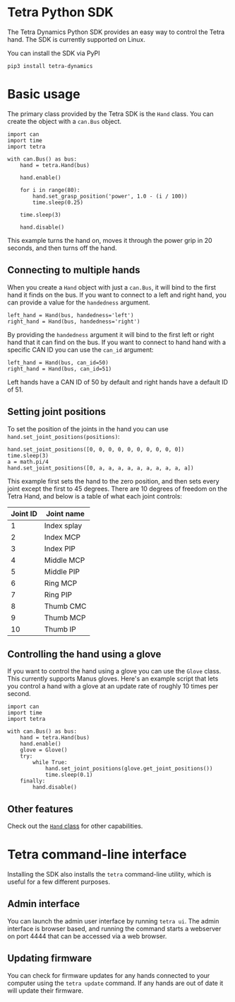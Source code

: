 # Tetra Python SDK

The Tetra Dynamics Python SDK provides an easy way to control the Tetra hand. The SDK is currently supported on Linux.

You can install the SDK via PyPI

```pip3 install tetra-dynamics```

# Basic usage

The primary class provided by the Tetra SDK is the `Hand` class. You can create the object with a `can.Bus` object.

```
import can
import time
import tetra

with can.Bus() as bus:
    hand = tetra.Hand(bus)

    hand.enable()

    for i in range(80):
        hand.set_grasp_position('power', 1.0 - (i / 100))
        time.sleep(0.25)

    time.sleep(3)

    hand.disable()

```

This example turns the hand on, moves it through the power grip in 20 seconds, and then turns off the hand.

## Connecting to multiple hands

When you create a `Hand` object with just a `can.Bus`, it will bind to the first hand it finds on the bus.
If you want to connect to a left and right hand, you can provide a value for the `handedness` argument.

```
left_hand = Hand(bus, handedness='left')
right_hand = Hand(bus, handedness='right')
```

By providing the `handedness` argument it will bind to the first left or right hand that it can find on the bus.
If you want to connect to hand hand with a specific CAN ID you can use the `can_id` argument:

```
left_hand = Hand(bus, can_id=50)
right_hand = Hand(bus, can_id=51)
```

Left hands have a CAN ID of 50 by default and right hands have a default ID of 51.

## Setting joint positions

To set the position of the joints in the hand you can use `hand.set_joint_positions(positions)`:

```
hand.set_joint_positions([0, 0, 0, 0, 0, 0, 0, 0, 0, 0])
time.sleep(3)
a = math.pi/4
hand.set_joint_positions([0, a, a, a, a, a, a, a, a, a, a])
```

This example first sets the hand to the zero position, and then sets every joint except the first to 45 degrees. There are 10 degrees of freedom on the Tetra Hand, and below is a table of what each joint controls:

| Joint ID | Joint name  |
|----------|-------------|
| 1        | Index splay |
| 2        | Index MCP   |
| 3        | Index PIP   |
| 4        | Middle MCP  |
| 5        | Middle PIP  |
| 6        | Ring MCP    |
| 7        | Ring PIP    |
| 8        | Thumb CMC   |
| 9        | Thumb MCP   |
| 10       | Thumb IP    |

## Controlling the hand using a glove

If you want to control the hand using a glove you can use the `Glove` class. This currently supports Manus gloves.
Here's an example script that lets you control a hand with a glove at an update rate of roughly 10 times per second.

```
import can
import time
import tetra

with can.Bus() as bus:
    hand = tetra.Hand(bus)
    hand.enable()
    glove = Glove()
    try:
        while True:
            hand.set_joint_positions(glove.get_joint_positions())
            time.sleep(0.1)
    finally:
        hand.disable()
```

## Other features

Check out the [`Hand` class](tetra/hand.py) for other capabilities.

# Tetra command-line interface

Installing the SDK also installs the `tetra` command-line utility, which is useful for a few different purposes.

## Admin interface

You can launch the admin user interface by running `tetra ui`. The admin interface is browser based, and running the
command starts a webserver on port 4444 that can be accessed via a web browser.

## Updating firmware

You can check for firmware updates for any hands connected to your computer using the `tetra update` command. If
any hands are out of date it will update their firmware.
